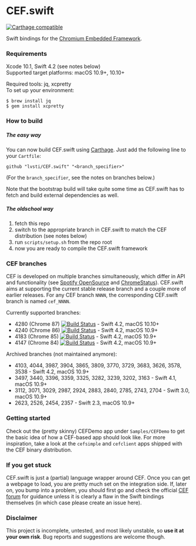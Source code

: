 # CEF.swift

[![Carthage compatible](https://img.shields.io/badge/Carthage-compatible-brightgreen.svg)](https://github.com/Carthage/Carthage)

Swift bindings for the [Chromium Embedded Framework](https://bitbucket.org/chromiumembedded/cef/).

### Requirements

Xcode 10.1, Swift 4.2 (see notes below)<br/>
Supported target platforms: macOS 10.9+, 10.10+

Required tools: jq, xcpretty<br/>
To set up your environment:

```
$ brew install jq
$ gem install xcpretty
```

### How to build

##### The easy way

You can now build CEF.swift using [Carthage](https://github.com/Carthage/Carthage). Just add the following line to your `Cartfile`:

```
github "lvsti/CEF.swift" "<branch_specifier>"
```

(For the `branch_specifier`, see the notes on branches below.)

Note that the bootstrap build will take quite some time as CEF.swift has to fetch and build external dependencies as well.

##### The oldschool way

1. fetch this repo
2. switch to the appropriate branch in CEF.swift to match the CEF distribution (see notes below)
3. run `scripts/setup.sh` from the repo root
4. now you are ready to compile the CEF.swift framework

### CEF branches

CEF is developed on multiple branches simultaneously, which differ in API and functionality (see [Spotify OpenSource](http://opensource.spotify.com/cefbuilds/index.html) and [ChromeStatus](https://www.chromestatus.com/features)). CEF.swift aims at supporting the current stable release branch and a couple more of earlier releases. For any CEF branch `NNNN`, the corresponding CEF.swift branch is named `cef_NNNN`.

Currently supported branches: 

- 4280 (Chrome 87) [![Build Status](https://travis-ci.org/lvsti/CEF.swift.svg?branch=cef_4280)](https://travis-ci.org/lvsti/CEF.swift) - Swift 4.2, macOS 10.10+
- 4240 (Chrome 86) [![Build Status](https://travis-ci.org/lvsti/CEF.swift.svg?branch=cef_4240)](https://travis-ci.org/lvsti/CEF.swift) - Swift 4.2, macOS 10.9+
- 4183 (Chrome 85) [![Build Status](https://travis-ci.org/lvsti/CEF.swift.svg?branch=cef_4183)](https://travis-ci.org/lvsti/CEF.swift) - Swift 4.2, macOS 10.9+
- 4147 (Chrome 84) [![Build Status](https://travis-ci.org/lvsti/CEF.swift.svg?branch=cef_4147)](https://travis-ci.org/lvsti/CEF.swift) - Swift 4.2, macOS 10.9+

Archived branches (not maintained anymore):

- 4103, 4044, 3987, 3904, 3865, 3809, 3770, 3729, 3683, 3626, 3578, 3538 - Swift 4.2, macOS 10.9+
- 3497, 3440, 3396, 3359, 3325, 3282, 3239, 3202, 3163 - Swift 4.1, macOS 10.9+
- 3112, 3071, 3029, 2987, 2924, 2883, 2840, 2785, 2743, 2704 - Swift 3.0, macOS 10.9+
- 2623, 2526, 2454, 2357 - Swift 2.3, macOS 10.9+

### Getting started

Check out the (pretty skinny) CEFDemo app under `Samples/CEFDemo` to get the basic idea of how a CEF-based app should look like. For more inspiration, take a look at the `cefsimple` and `cefclient` apps shipped with the CEF binary distribution.

### If you get stuck

CEF.swift is just a (partial) language wrapper around CEF. Once you can get a webpage to load, you are pretty much set on the integration side. If, later on, you bump into a problem, you should first go and check the official [CEF forum](https://magpcss.org/ceforum/) for guidance unless it is clearly a flaw in the Swift bindings themselves (in which case please create an issue here).

### Disclaimer

This project is incomplete, untested, and most likely unstable, so **use it at your own risk**. Bug reports and suggestions are welcome though.
